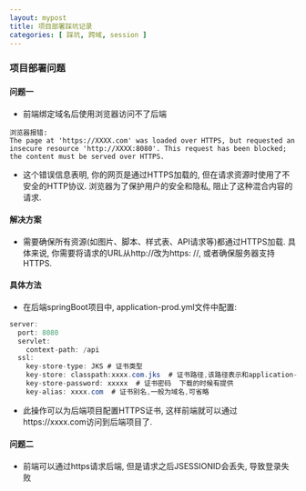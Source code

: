 ```yaml
---
layout: mypost
title: 项目部署踩坑记录
categories: [ 踩坑, 跨域, session ]
---
```


### 项目部署问题

#### 问题一

- 前端绑定域名后使用浏览器访问不了后端

```text
浏览器报错:
The page at 'https://XXXX.com' was loaded over HTTPS, but requested an insecure resource 'http://XXXX:8080'. This request has been blocked; the content must be served over HTTPS.
```

- 这个错误信息表明, 你的网页是通过HTTPS加载的, 但在请求资源时使用了不安全的HTTP协议. 浏览器为了保护用户的安全和隐私, 阻止了这种混合内容的请求. 

#### 解决方案

- 需要确保所有资源(如图片、脚本、样式表、API请求等)都通过HTTPS加载. 具体来说, 你需要将请求的URL从http://改为https:
  //, 或者确保服务器支持HTTPS. 

#### 具体方法

- 在后端springBoot项目中, application-prod.yml文件中配置:

```java
server:
  port: 8080
  servlet:
    context-path: /api
  ssl:
    key-store-type: JKS # 证书类型
    key-store: classpath:xxxx.com.jks  # 证书路径,该路径表示和application-prod.yml同级目录下的xxxx.com.jks证书文件
    key-store-password: xxxxx  # 证书密码  下载的时候有提供
    key-alias: xxxx.com  # 证书别名,一般为域名,可省略
```

- 此操作可以为后端项目配置HTTPS证书, 这样前端就可以通过https://xxxx.com访问到后端项目了. 


#### 问题二

- 前端可以通过https请求后端, 但是请求之后JSESSIONID会丢失, 导致登录失败

```text
